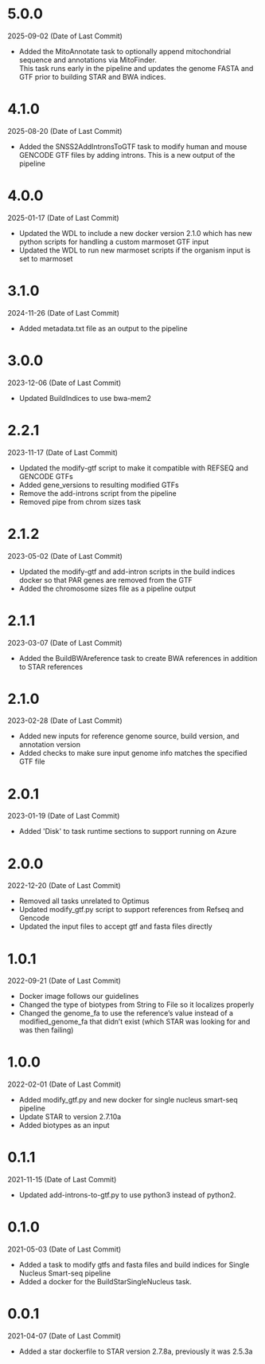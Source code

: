 # 5.0.0
2025-09-02 (Date of Last Commit)

* Added the MitoAnnotate task to optionally append mitochondrial sequence and annotations via MitoFinder.  
  This task runs early in the pipeline and updates the genome FASTA and GTF prior to building STAR and BWA indices.  

# 4.1.0
2025-08-20 (Date of Last Commit)

* Added the SNSS2AddIntronsToGTF task to modify human and mouse GENCODE GTF files by adding introns. This is a new output of the pipeline

# 4.0.0
2025-01-17 (Date of Last Commit)

* Updated the WDL to include a new docker version 2.1.0 which has new python scripts for handling a custom marmoset GTF input
* Updated the WDL to run new marmoset scripts if the organism input is set to marmoset

# 3.1.0
2024-11-26 (Date of Last Commit)

* Added metadata.txt file as an output to the pipeline

# 3.0.0
2023-12-06 (Date of Last Commit)

* Updated BuildIndices to use bwa-mem2

# 2.2.1
2023-11-17 (Date of Last Commit)
* Updated the modify-gtf script to make it compatible with REFSEQ and GENCODE GTFs
* Added gene_versions to resulting modified GTFs
* Remove the add-introns script from the pipeline
* Removed pipe from chrom sizes task

# 2.1.2
2023-05-02 (Date of Last Commit)
* Updated the modify-gtf and add-intron scripts in the build indices docker so that PAR genes are removed from the GTF
* Added the chromosome sizes file as a pipeline output

# 2.1.1
2023-03-07 (Date of Last Commit)
* Added the BuildBWAreference task to create BWA references in addition to STAR references

# 2.1.0
2023-02-28 (Date of Last Commit)
* Added new inputs for reference genome source, build version, and annotation version
* Added checks to make sure input genome info matches the specified GTF file

# 2.0.1
2023-01-19 (Date of Last Commit)

* Added 'Disk' to task runtime sections to support running on Azure

# 2.0.0

2022-12-20 (Date of Last Commit)

* Removed all tasks unrelated to Optimus
* Updated modify_gtf.py script to support references from Refseq and Gencode
* Updated the input files to accept gtf and fasta files directly

# 1.0.1

2022-09-21 (Date of Last Commit)

* Docker image follows our guidelines
* Changed the type of biotypes from String to File so it localizes properly
* Changed the genome_fa to use the reference’s value instead of a modified_genome_fa that didn’t exist (which STAR was looking for and was then failing)

# 1.0.0

2022-02-01 (Date of Last Commit)

* Added modify_gtf.py and new docker for single nucleus smart-seq pipeline
* Update STAR to version 2.7.10a 
* Added biotypes as an input 

# 0.1.1

2021-11-15 (Date of Last Commit)

* Updated add-introns-to-gtf.py to use python3 instead of python2.

# 0.1.0

2021-05-03 (Date of Last Commit)

* Added a task to modify gtfs and fasta files and build indices for Single Nucleus Smart-seq pipeline
* Added a docker for the BuildStarSingleNucleus task.

# 0.0.1

2021-04-07 (Date of Last Commit)

* Added a star dockerfile to STAR version 2.7.8a, previously it was 2.5.3a


